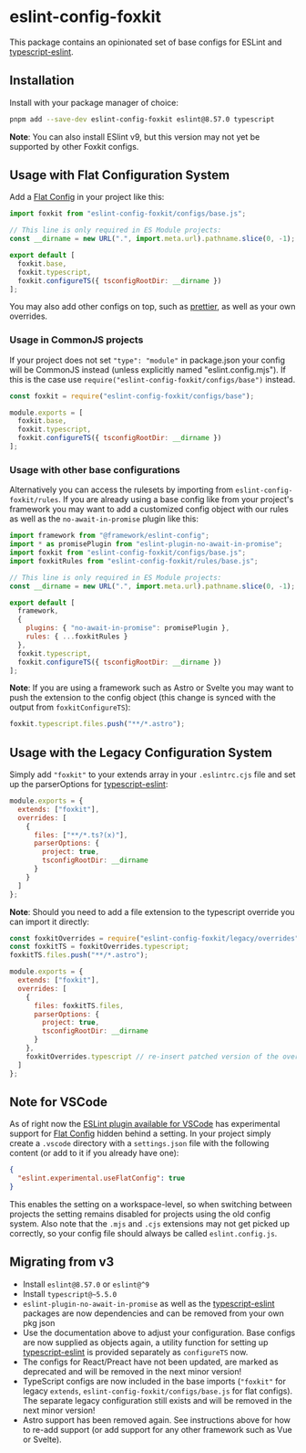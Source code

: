 # eslint-config-foxkit

This package contains an opinionated set of base configs for ESLint and [typescript-eslint].

## Installation

Install with your package manager of choice:

```bash
pnpm add --save-dev eslint-config-foxkit eslint@8.57.0 typescript
```

**Note**: You can also install ESlint v9, but this version may not yet be supported by other Foxkit configs.

## Usage with Flat Configuration System

Add a [Flat Config] in your project like this:

```js
import foxkit from "eslint-config-foxkit/configs/base.js";

// This line is only required in ES Module projects:
const __dirname = new URL(".", import.meta.url).pathname.slice(0, -1);

export default [
  foxkit.base,
  foxkit.typescript,
  foxkit.configureTS({ tsconfigRootDir: __dirname })
];
```

You may also add other configs on top, such as [prettier], as well as your own overrides.

### Usage in CommonJS projects

If your project does not set `"type": "module"` in package.json your config will be CommonJS instead (unless explicitly named "eslint.config.mjs"). If this is the case use `require("eslint-config-foxkit/configs/base")` instead.

```js
const foxkit = require("eslint-config-foxkit/configs/base");

module.exports = [
  foxkit.base,
  foxkit.typescript,
  foxkit.configureTS({ tsconfigRootDir: __dirname })
];
```

### Usage with other base configurations

Alternatively you can access the rulesets by importing from `eslint-config-foxkit/rules`. If you are already using a base config like from your project's framework you may want to add a customized config object with our rules as well as the `no-await-in-promise` plugin like this:

```js
import framework from "@framework/eslint-config";
import * as promisePlugin from "eslint-plugin-no-await-in-promise";
import foxkit from "eslint-config-foxkit/configs/base.js";
import foxkitRules from "eslint-config-foxkit/rules/base.js";

// This line is only required in ES Module projects:
const __dirname = new URL(".", import.meta.url).pathname.slice(0, -1);

export default [
  framework,
  {
    plugins: { "no-await-in-promise": promisePlugin },
    rules: { ...foxkitRules }
  },
  foxkit.typescript,
  foxkit.configureTS({ tsconfigRootDir: __dirname })
];
```

**Note**: If you are using a framework such as Astro or Svelte you may want to push the extension to the config object (this change is synced with the output from `foxkitConfigureTS`):

```js
foxkit.typescript.files.push("**/*.astro");
```

## Usage with the Legacy Configuration System

Simply add `"foxkit"` to your extends array in your `.eslintrc.cjs` file and set up the parserOptions for [typescript-eslint]:

```js
module.exports = {
  extends: ["foxkit"],
  overrides: [
    {
      files: ["**/*.ts?(x)"],
      parserOptions: {
        project: true,
        tsconfigRootDir: __dirname
      }
    }
  ]
};
```

**Note**: Should you need to add a file extension to the typescript override you can import it directly:

```js
const foxkitOverrides = require("eslint-config-foxkit/legacy/overrides");
const foxkitTS = foxkitOverrides.typescript;
foxkitTS.files.push("**/*.astro");

module.exports = {
  extends: ["foxkit"],
  overrides: [
    {
      files: foxkitTS.files,
      parserOptions: {
        project: true,
        tsconfigRootDir: __dirname
      }
    },
    foxkitOverrides.typescript // re-insert patched version of the override
  ]
};
```

## Note for VSCode

As of right now the [ESLint plugin available for VSCode](https://marketplace.visualstudio.com/items?itemName=dbaeumer.vscode-eslint) has experimental support for [Flat Config] hidden behind a setting. In your project simply create a `.vscode` directory with a `settings.json` file with the following content (or add to it if you already have one):

```json
{
  "eslint.experimental.useFlatConfig": true
}
```

This enables the setting on a workspace-level, so when switching between projects the setting remains disabled for projects using the old config system. Also note that the `.mjs` and `.cjs` extensions may not get picked up correctly, so your config file should always be called `eslint.config.js`.

## Migrating from v3

- Install `eslint@8.57.0` or `eslint@^9`
- Install `typescript@~5.5.0`
- `eslint-plugin-no-await-in-promise` as well as the [typescript-eslint] packages are now dependencies and can be removed from your own pkg json
- Use the documentation above to adjust your configuration. Base configs are now supplied as objects again, a utility function for setting up [typescript-eslint] is provided separately as `configureTS` now.
- The configs for React/Preact have not been updated, are marked as deprecated and will be removed in the next minor version!
- TypeScript configs are now included in the base imports (`"foxkit"` for legacy `extends`, `eslint-config-foxkit/configs/base.js` for flat configs). The separate legacy configuration still exists and will be removed in the next minor version!
- Astro support has been removed again. See instructions above for how to re-add support (or add support for any other framework such as Vue or Svelte).

[Flat Config]: (https://eslint.org/docs/latest/use/configure/configuration-files-new)
[typescript-eslint]: (https://typescript-eslint.io/)
[prettier]: (https://www.npmjs.com/package/eslint-config-prettier)
